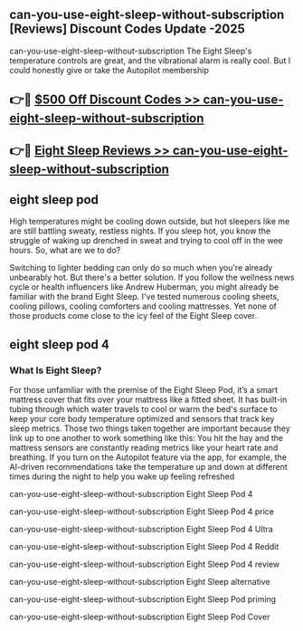 ## can-you-use-eight-sleep-without-subscription [Reviews​] Discount Codes Update -2025

can-you-use-eight-sleep-without-subscription The Eight Sleep's temperature controls are great, and the vibrational alarm is really cool. But I could honestly give or take the Autopilot membership

## 👉🔴 [$500 Off Discount Codes >> can-you-use-eight-sleep-without-subscription](http://download.freeplayer.one?title=can-you-use-eight-sleep-without-subscription&ref=18-ES)

## 👉🔴 [Eight Sleep Reviews >> can-you-use-eight-sleep-without-subscription](http://download.freeplayer.one?title=can-you-use-eight-sleep-without-subscription&ref=18-ES)

## eight sleep pod

High temperatures might be cooling down outside, but hot sleepers like me are still battling sweaty, restless nights. If you sleep hot, you know the struggle of waking up drenched in sweat and trying to cool off in the wee hours. So, what are we to do?

Switching to lighter bedding can only do so much when you're already unbearably hot. But there's a better solution. If you follow the wellness news cycle or health influencers like Andrew Huberman, you might already be familiar with the brand Eight Sleep. I've tested numerous cooling sheets, cooling pillows, cooling comforters and cooling mattresses. Yet none of those products come close to the icy feel of the Eight Sleep cover.

## eight sleep pod 4

### What Is Eight Sleep?

For those unfamiliar with the premise of the Eight Sleep Pod, it’s a smart mattress cover that fits over your mattress like a fitted sheet. It has built-in tubing through which water travels to cool or warm the bed's surface to keep your core body temperature optimized and sensors that track key sleep metrics. Those two things taken together are important because they link up to one another to work something like this: You hit the hay and the mattress sensors are constantly reading metrics like your heart rate and breathing. If you turn on the Autopilot feature via the app, for example, the AI-driven recommendations take the temperature up and down at different times during the night to help you wake up feeling refreshed

can-you-use-eight-sleep-without-subscription Eight Sleep Pod 4

can-you-use-eight-sleep-without-subscription Eight Sleep Pod 4 price

can-you-use-eight-sleep-without-subscription Eight Sleep Pod 4 Ultra

can-you-use-eight-sleep-without-subscription Eight Sleep Pod 4 Reddit

can-you-use-eight-sleep-without-subscription Eight Sleep Pod 4 review

can-you-use-eight-sleep-without-subscription Eight Sleep alternative

can-you-use-eight-sleep-without-subscription Eight Sleep Pod priming

can-you-use-eight-sleep-without-subscription Eight Sleep Pod Cover